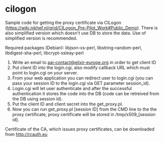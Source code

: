 # cilogon
Sample code for getting the proxy certificate via CILogon (https://wiki.nikhef.nl/grid/CILogon_Pre-Pilot_Work#Public_Demo). There is also simplified version which doesn't use DB to store the data. Use of simplified version is recommended. 

Required packages (Debian): libjson-xs-perl, libstring-random-perl, libdigest-sha-perl, libcrypt-ssleay-perl 

1. Write an email to aai-contact@elixir-europe.org in order to get client ID
2. Put client ID into the login.cgi, also modify callback URL which must point to login.cgi on your server.
3. From your web application you can redirect user to login.cgi (you can pass your session ID to the login.cgi via GET parameter session_id).
4. Login.cgi will let user authenticate and after the successful authentication it stores the code into the DB (code can be retreived from the DB using session id).
5. Put the client ID and client secret into the get_proxy.pl.
6. Now you can run get_proxy.pl [session ID] from the CMD line to the the proxy certificate, proxy certificate will be stored in /tmp/x509_[session id].

Certificate of the CA, which issues proxy certificates, can be downloaded from http://rcauth.eu
